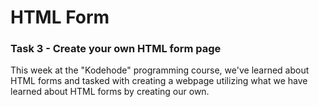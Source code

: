 # HTML Form
 ### Task 3 - Create your own HTML form page
 
 This week at the "Kodehode" programming course, we've learned about HTML forms and tasked with creating a webpage utilizing what we have learned about HTML forms by creating our own.
 
